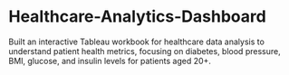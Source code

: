 # Healthcare-Analytics-Dashboard
Built an interactive Tableau workbook for healthcare data analysis to understand patient health metrics, focusing on diabetes, blood pressure, BMI, glucose, and insulin levels for patients aged 20+.
